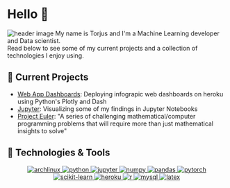 # Hello 👋
![header image](https://w.wallhaven.cc/full/wq/wallhaven-wq56px.jpg)
My name is Torjus and I'm a Machine Learning developer and Data scientist.  
Read below to see some of my current projects and a collection of technologies I enjoy using.

## :open_book: Current Projects 
- [Web App Dashboards](https://plotly.com/dash/): Deploying infograpic web dashboards on heroku using Python's Plotly and Dash
- [Jupyter](https://jupyter.org/): Visualizing some of my findings in Jupyter Notebooks
- [Project Euler](https://github.com/snoofalus/project_euler): "A series of challenging mathematical/computer programming problems that will require more than just mathematical insights to solve"

## 🔧 Technologies & Tools
<div align="center">
  
  <a href="">![archlinux](https://img.shields.io/badge/Arch_Linux-1793D1?style=for-the-badge&logo=arch-linux&logoColor=white)
  <a href="">![python](https://img.shields.io/badge/Python-3776AB?style=for-the-badge&logo=python&logoColor=white)
  <a href="">![jupyter](https://img.shields.io/badge/Jupyter-F37626.svg?&style=for-the-badge&logo=Jupyter&logoColor=white)
  <a href="">![numpy](https://img.shields.io/badge/Numpy-777BB4?style=for-the-badge&logo=numpy&logoColor=white)
  <a href="">![pandas](https://img.shields.io/badge/Pandas-2C2D72?style=for-the-badge&logo=pandas&logoColor=white)
  <a href="">![pytorch](https://img.shields.io/badge/PyTorch-EE4C2C?style=for-the-badge&logo=PyTorch&logoColor=white)
  <a href="">![scikit-learn](https://img.shields.io/badge/scikit_learn-F7931E?style=for-the-badge&logo=scikit-learn&logoColor=white)
  <a href="">![heroku](https://img.shields.io/badge/Heroku-430098?style=for-the-badge&logo=heroku&logoColor=white)
  <a href="">![r](https://img.shields.io/badge/R-276DC3?style=for-the-badge&logo=r&logoColor=white)
  <a href="">![mysql](https://img.shields.io/badge/MySQL-005C84?style=for-the-badge&logo=mysql&logoColor=white)
  <a href="">![latex](https://img.shields.io/badge/LaTeX-47A141?style=for-the-badge&logo=LaTeX&logoColor=white)
  
</div>
